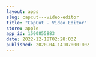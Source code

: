 ```yaml
---
layout: apps
slug: capcut---video-editor
title: "CapCut - Video Editor"
store: apple
app_id: 1500855883
date: 2022-12-18T02:28:03Z
published: 2020-04-14T07:00:00Z
---
```

